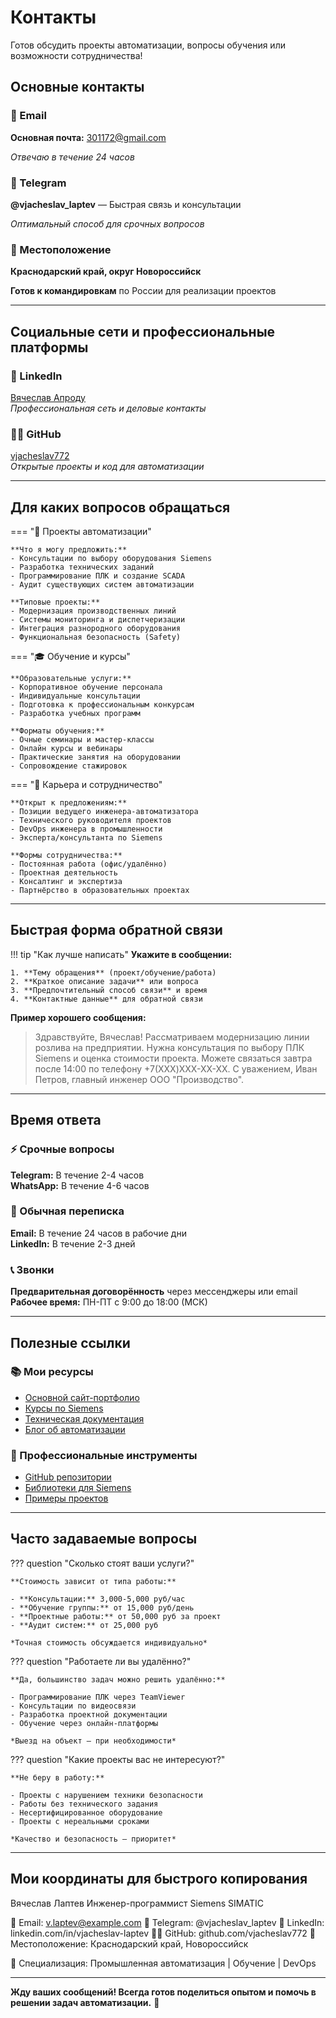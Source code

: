# Контакты

Готов обсудить проекты автоматизации, вопросы обучения или возможности сотрудничества!

## Основные контакты

### 📧 Email
**Основная почта:** 301172@gmail.com  

*Отвечаю в течение 24 часов*

### 📱 Telegram
**@vjacheslav_laptev** — Быстрая связь и консультации

*Оптимальный способ для срочных вопросов*

### 📍 Местоположение
**Краснодарский край, округ Новороссийск**  

**Готов к командировкам** по России для реализации проектов

---

## Социальные сети и профессиональные платформы

### 💼 LinkedIn
[Вячеслав Апроду](https://linkedin.com/in/Viacheslav-Aprodu)  
*Профессиональная сеть и деловые контакты*

### 👨‍💻 GitHub
[vjacheslav772](https://github.com/vjacheslav772)  
*Открытые проекты и код для автоматизации*


---

## Для каких вопросов обращаться

=== "🔧 Проекты автоматизации"
    
    **Что я могу предложить:**
    - Консультации по выбору оборудования Siemens
    - Разработка технических заданий
    - Программирование ПЛК и создание SCADA
    - Аудит существующих систем автоматизации
    
    **Типовые проекты:**
    - Модернизация производственных линий
    - Системы мониторинга и диспетчеризации
    - Интеграция разнородного оборудования
    - Функциональная безопасность (Safety)

=== "🎓 Обучение и курсы"
    
    **Образовательные услуги:**
    - Корпоративное обучение персонала
    - Индивидуальные консультации
    - Подготовка к профессиональным конкурсам
    - Разработка учебных программ
    
    **Форматы обучения:**
    - Очные семинары и мастер-классы
    - Онлайн курсы и вебинары
    - Практические занятия на оборудовании
    - Сопровождение стажировок

=== "💼 Карьера и сотрудничество"
    
    **Открыт к предложениям:**
    - Позиции ведущего инженера-автоматизатора
    - Технического руководителя проектов
    - DevOps инженера в промышленности
    - Эксперта/консультанта по Siemens
    
    **Формы сотрудничества:**
    - Постоянная работа (офис/удалённо)
    - Проектная деятельность
    - Консалтинг и экспертиза
    - Партнёрство в образовательных проектах

---

## Быстрая форма обратной связи

!!! tip "Как лучше написать"
    **Укажите в сообщении:**
    
    1. **Тему обращения** (проект/обучение/работа)
    2. **Краткое описание задачи** или вопроса
    3. **Предпочтительный способ связи** и время
    4. **Контактные данные** для обратной связи

**Пример хорошего сообщения:**
> Здравствуйте, Вячеслав! Рассматриваем модернизацию линии розлива на предприятии. Нужна консультация по выбору ПЛК Siemens и оценка стоимости проекта. Можете связаться завтра после 14:00 по телефону +7(XXX)XXX-XX-XX. С уважением, Иван Петров, главный инженер ООО "Производство".

---

## Время ответа

### ⚡ Срочные вопросы
**Telegram:** В течение 2-4 часов  
**WhatsApp:** В течение 4-6 часов

### 📧 Обычная переписка
**Email:** В течение 24 часов в рабочие дни  
**LinkedIn:** В течение 2-3 дней

### 📞 Звонки
**Предварительная договорённость** через мессенджеры или email  
**Рабочее время:** ПН-ПТ с 9:00 до 18:00 (МСК)

---

## Полезные ссылки

### 📚 Мои ресурсы
- [Основной сайт-портфолио](https://vjacheslav772.github.io/Test_Site/)
- [Курсы по Siemens](https://courses.example.com)
- [Техническая документация](https://docs.v-laptev.ru)
- [Блог об автоматизации](blog/)

### 🔧 Профессиональные инструменты
- [GitHub репозитории](https://github.com/vjacheslav772?tab=repositories)
- [Библиотеки для Siemens](https://github.com/vjacheslav772/siemens-libraries)
- [Примеры проектов](https://github.com/vjacheslav772/automation-examples)

---

## Часто задаваемые вопросы

??? question "Сколько стоят ваши услуги?"
    
    **Стоимость зависит от типа работы:**
    
    - **Консультации:** 3,000-5,000 руб/час
    - **Обучение группы:** от 15,000 руб/день
    - **Проектные работы:** от 50,000 руб за проект
    - **Аудит систем:** от 25,000 руб
    
    *Точная стоимость обсуждается индивидуально*

??? question "Работаете ли вы удалённо?"
    
    **Да, большинство задач можно решить удалённо:**
    
    - Программирование ПЛК через TeamViewer
    - Консультации по видеосвязи
    - Разработка проектной документации
    - Обучение через онлайн-платформы
    
    *Выезд на объект — при необходимости*

??? question "Какие проекты вас не интересуют?"
    
    **Не беру в работу:**
    
    - Проекты с нарушением техники безопасности
    - Работы без технического задания
    - Несертифицированное оборудование
    - Проекты с нереальными сроками
    
    *Качество и безопасность — приоритет*

---

## Мои координаты для быстрого копирования

Вячеслав Лаптев
Инженер-программист Siemens SIMATIC

📧 Email: v.laptev@example.com
📱 Telegram: @vjacheslav_laptev
💼 LinkedIn: linkedin.com/in/vjacheslav-laptev
👨‍💻 GitHub: github.com/vjacheslav772
📍 Местоположение: Краснодарский край, Новороссийск

🎯 Специализация: Промышленная автоматизация | Обучение | DevOps


---

**Жду ваших сообщений! Всегда готов поделиться опытом и помочь в решении задач автоматизации.** 🚀

